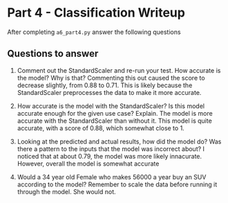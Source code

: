 # Part 4 - Classification Writeup

After completing `a6_part4.py` answer the following questions

## Questions to answer

1. Comment out the StandardScaler and re-run your test. How accurate is the model? Why is that?
Commenting this out caused the score to decrease slightly, from 0.88 to 0.71. This is likely because the StandardScaler preprocesses the data to make it more accurate.

2. How accurate is the model with the StandardScaler? Is this model accurate enough for the given use case? Explain.
The model is more accurate with the StandardScaler than without it. This model is quite accurate, with a score of 0.88, which somewhat close to 1.

3. Looking at the predicted and actual results, how did the model do? Was there a pattern to the inputs that the model was incorrect about?
 I noticed that at about 0.79, the model was more likely innacurate. However, overall the model is somewhat accurate

4. Would a 34 year old Female who makes 56000 a year buy an SUV according to the model? Remember to scale the data before running it through the model.
She would not.
